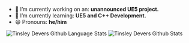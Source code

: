 - 🔭 I’m currently working on an: **unannounced UE5 project.**
- 🌱 I’m currently learning: **UE5 and C++ Development.**
- 😄 Pronouns: **he/him**
<div>
<img algin="left" alt="Tinsley Devers Github Language Stats" src="https://github-readme-stats-tinsleydevers.vercel.app/api/top-langs/?username=TinsleyDevers&layout=compact&show_icons=true&hide_border=true" />
<img algin="right" alt="Tinsley Devers Github Stats" src="https://github-readme-stats-tinsleydevers.vercel.app/api?username=TinsleyDevers&compact&show_icons=true&hide_border=true" />
</div>
